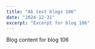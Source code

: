 ```yaml
---
title: "Ak test blogs 106"
date: "2024-12-31"
excerpt: "Excerpt for blog 106"
---
```


Blog content for blog 106